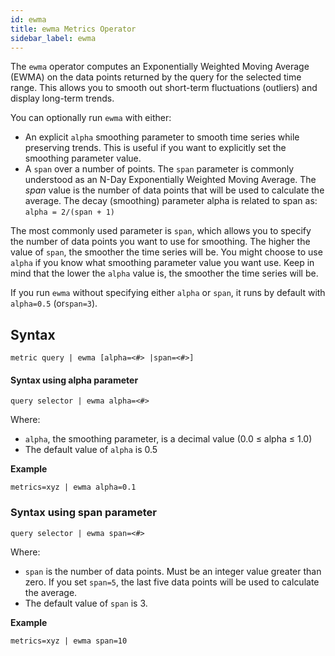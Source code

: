 ```yaml
---
id: ewma
title: ewma Metrics Operator
sidebar_label: ewma
---
```



The `ewma` operator computes an Exponentially Weighted Moving Average (EWMA) on the data points returned by the query for the selected time range. This allows you to smooth out short-term fluctuations (outliers) and display long-term trends.

You can optionally run `ewma` with either:

* An explicit `alpha` smoothing parameter to smooth time series while preserving trends. This is useful if you want to explicitly set the smoothing parameter value.
* A `span` over a number of points. The `span` parameter is commonly understood as an N-Day Exponentially Weighted Moving Average. The *span* value is the number of data points that will be used to calculate the average. The decay (smoothing) parameter alpha  is related to span as:  `alpha = 2/(span + 1)`

The most commonly used parameter is `span`, which allows you to specify the number of data points you want to use for smoothing. The higher the value of `span`, the smoother the time series will be. You might choose to use `alpha` if you know what smoothing parameter value you want use. Keep in mind that the lower the `alpha` value is, the smoother the time series will be.

If you run `ewma` without specifying either `alpha` or `span`, it runs by default with `alpha=0.5` (or`span=3`).


## Syntax

```
metric query | ewma [alpha=<#> |span=<#>]
```


#### Syntax using alpha parameter

```
query selector | ewma alpha=<#>
```


Where:

* `alpha`, the smoothing parameter, is a decimal value (0.0 ≤ alpha ≤ 1.0)
* The default value of `alpha` is 0.5

**Example**

```
metrics=xyz | ewma alpha=0.1
```



### Syntax using span parameter  

```
query selector | ewma span=<#>
```

Where:

* `span` is the number of data points. Must be an integer value greater than zero. If you set `span=5`, the last five data points will be used to calculate the average.
* The default value of `span` is 3.

**Example**

```
metrics=xyz | ewma span=10
```
